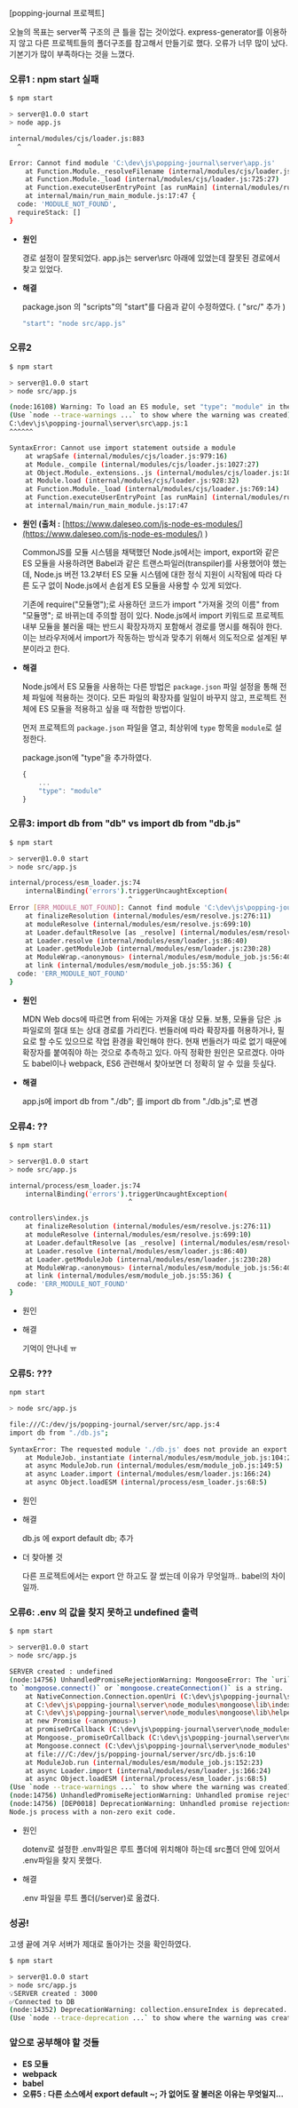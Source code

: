 [popping-journal 프로젝트]

오늘의 목표는 server쪽 구조의 큰 틀을 잡는 것이었다. express-generator를 이용하지 않고 다른 프로젝트들의 폴더구조를 참고해서 만들기로 했다. 오류가 너무 많이 났다. 기본기가 많이 부족하다는 것을 느꼈다.

### 오류1 : npm start 실패

```bash
$ npm start

> server@1.0.0 start
> node app.js

internal/modules/cjs/loader.js:883
  ^

Error: Cannot find module 'C:\dev\js\popping-journal\server\app.js'
    at Function.Module._resolveFilename (internal/modules/cjs/loader.js:880:15)
    at Function.Module._load (internal/modules/cjs/loader.js:725:27)
    at Function.executeUserEntryPoint [as runMain] (internal/modules/run_main.js:72:12)
    at internal/main/run_main_module.js:17:47 {
  code: 'MODULE_NOT_FOUND',
  requireStack: []
}
```

- **원인**

    경로 설정이 잘못되었다. app.js는 server\src 아래에 있었는데 잘못된 경로에서 찾고 있었다.

- **해결**

    package.json 의 "scripts"의 "start"를 다음과 같이 수정하였다. ( "src/" 추가 )

    ```bash
    "start": "node src/app.js"
    ```

### 오류2

```bash
$ npm start

> server@1.0.0 start
> node src/app.js

(node:16108) Warning: To load an ES module, set "type": "module" in the package.json or use the .mjs extension.
(Use `node --trace-warnings ...` to show where the warning was created)
C:\dev\js\popping-journal\server\src\app.js:1
^^^^^^

SyntaxError: Cannot use import statement outside a module
    at wrapSafe (internal/modules/cjs/loader.js:979:16)
    at Module._compile (internal/modules/cjs/loader.js:1027:27)
    at Object.Module._extensions..js (internal/modules/cjs/loader.js:1092:10)
    at Module.load (internal/modules/cjs/loader.js:928:32)
    at Function.Module._load (internal/modules/cjs/loader.js:769:14)
    at Function.executeUserEntryPoint [as runMain] (internal/modules/run_main.js:72:12)
    at internal/main/run_main_module.js:17:47
```

- **원인 (출처 :** [https://www.daleseo.com/js-node-es-modules/](https://www.daleseo.com/js-node-es-modules/) )

    CommonJS를 모듈 시스템을 채택했던 Node.js에서는 import, export와 같은 ES 모듈을 사용하려면 Babel과 같은 트랜스파일러(transpiler)를 사용했어야 했는데, Node.js 버전 13.2부터 ES 모듈 시스템에 대한 정식 지원이 시작됨에 따라 다른 도구 없이 Node.js에서 손쉽게 ES 모듈을 사용할 수 있게 되었다.

    기존에 require("모듈명");로 사용하던 코드가 import "가져올 것의 이름" from "모듈명"; 로 바뀌는데 주의할 점이 있다. Node.js에서 import 키워드로 프로젝트 내부 모듈을 불러올 때는 반드시 확장자까지 포함해서 경로를 명시를 해줘야 한다. 이는 브라우저에서 import가 작동하는 방식과 맞추기 위해서 의도적으로 설계된 부분이라고 한다.

- **해결**

    Node.js에서 ES 모듈을 사용하는 다른 방법은 `package.json` 파일 설정을 통해 전체 파일에 적용하는 것이다. 모든 파일의 확장자를 일일이 바꾸지 않고, 프로젝트 전체에 ES 모듈을 적용하고 싶을 때 적합한 방법이다.

    먼저 프로젝트의 `package.json` 파일을 열고, 최상위에 `type` 항목을 `module`로 설정한다.

    package.json에 "type"을 추가하였다.

    ```jsx
    {
    	...
    	"type": "module"
    }
    ```

### 오류3: import db from "db" vs import db from "db.js"

```bash
$ npm start

> server@1.0.0 start
> node src/app.js

internal/process/esm_loader.js:74
    internalBinding('errors').triggerUncaughtException(
                              ^
Error [ERR_MODULE_NOT_FOUND]: Cannot find module 'C:\dev\js\popping-journal\server\src\db' imported from C:\dev\js\popping-journal\server\src\app.js
    at finalizeResolution (internal/modules/esm/resolve.js:276:11)
    at moduleResolve (internal/modules/esm/resolve.js:699:10)
    at Loader.defaultResolve [as _resolve] (internal/modules/esm/resolve.js:810:11)
    at Loader.resolve (internal/modules/esm/loader.js:86:40)
    at Loader.getModuleJob (internal/modules/esm/loader.js:230:28)
    at ModuleWrap.<anonymous> (internal/modules/esm/module_job.js:56:40)
    at link (internal/modules/esm/module_job.js:55:36) {
  code: 'ERR_MODULE_NOT_FOUND'
}
```

- **원인**

    MDN Web docs에 따르면 from 뒤에는 가져올 대상 모듈. 보통, 모듈을 담은 .js 파일로의 절대 또는 상대 경로를 가리킨다. 번들러에 따라 확장자를 허용하거나, 필요로 할 수도 있으므로 작업 환경을 확인해야 한다. 현재 번들러가 따로 없기 때문에 확장자를 붙여줘야 하는 것으로 추측하고 있다. 아직 정확한 원인은 모르겠다. 아마도 babel이나 webpack, ES6 관련해서 찾아보면 더 정확히 알 수 있을 듯싶다.

- **해결**

    app.js에 import db from "./db"; 를 import db from "./db.js";로 변경

### 오류4: ??

```bash
$ npm start

> server@1.0.0 start
> node src/app.js

internal/process/esm_loader.js:74
    internalBinding('errors').triggerUncaughtException(
                              ^

controllers\index.js
    at finalizeResolution (internal/modules/esm/resolve.js:276:11)
    at moduleResolve (internal/modules/esm/resolve.js:699:10)
    at Loader.defaultResolve [as _resolve] (internal/modules/esm/resolve.js:810:11)
    at Loader.resolve (internal/modules/esm/loader.js:86:40)
    at Loader.getModuleJob (internal/modules/esm/loader.js:230:28)
    at ModuleWrap.<anonymous> (internal/modules/esm/module_job.js:56:40)
    at link (internal/modules/esm/module_job.js:55:36) {
  code: 'ERR_MODULE_NOT_FOUND'
}
```

- 원인
- 해결

    기억이 안나네 ㅠ

### 오류5: ???

```bash
npm start

> node src/app.js

file:///C:/dev/js/popping-journal/server/src/app.js:4
import db from "./db.js";
       ^^
SyntaxError: The requested module './db.js' does not provide an export named 'default'
    at ModuleJob._instantiate (internal/modules/esm/module_job.js:104:21)
    at async ModuleJob.run (internal/modules/esm/module_job.js:149:5)
    at async Loader.import (internal/modules/esm/loader.js:166:24)
    at async Object.loadESM (internal/process/esm_loader.js:68:5)
```

- 원인
- 해결

    db.js 에 export default db; 추가

- 더 찾아볼 것

    다른 프로젝트에서는 export 안 하고도 잘 썼는데 이유가 무엇일까.. babel의 차이일까.

### 오류6: .env 의 값을 찾지 못하고 undefined 출력

```bash
$ npm start

> server@1.0.0 start
> node src/app.js

SERVER created : undefined
(node:14756) UnhandledPromiseRejectionWarning: MongooseError: The `uri` parameter to `openUri()` must be a string, got "undefined". Make sure the first parameter 
to `mongoose.connect()` or `mongoose.createConnection()` is a string.
    at NativeConnection.Connection.openUri (C:\dev\js\popping-journal\server\node_modules\mongoose\lib\connection.js:694:11)
    at C:\dev\js\popping-journal\server\node_modules\mongoose\lib\index.js:351:10
    at C:\dev\js\popping-journal\server\node_modules\mongoose\lib\helpers\promiseOrCallback.js:31:5
    at new Promise (<anonymous>)
    at promiseOrCallback (C:\dev\js\popping-journal\server\node_modules\mongoose\lib\helpers\promiseOrCallback.js:30:10)
    at Mongoose._promiseOrCallback (C:\dev\js\popping-journal\server\node_modules\mongoose\lib\index.js:1149:10)
    at Mongoose.connect (C:\dev\js\popping-journal\server\node_modules\mongoose\lib\index.js:350:20)
    at file:///C:/dev/js/popping-journal/server/src/db.js:6:10
    at ModuleJob.run (internal/modules/esm/module_job.js:152:23)
    at async Loader.import (internal/modules/esm/loader.js:166:24)
    at async Object.loadESM (internal/process/esm_loader.js:68:5)
(Use `node --trace-warnings ...` to show where the warning was created)
(node:14756) UnhandledPromiseRejectionWarning: Unhandled promise rejection. This error originated either by throwing inside of an async function without a catch block, or by rejecting a promise which was not handled with .catch(). To terminate the node process on unhandled promise rejection, use the CLI flag `--unhandled-rejections=strict` (see https://nodejs.org/api/cli.html#cli_unhandled_rejections_mode). (rejection id: 1)
(node:14756) [DEP0018] DeprecationWarning: Unhandled promise rejections are deprecated. In the future, promise rejections that are not handled will terminate the 
Node.js process with a non-zero exit code.
```

- 원인

    dotenv로 설정한 .env파일은 루트 폴더에 위치해야 하는데 src폴더 안에 있어서 .env파일을 찾지 못했다.

- 해결

    .env 파일을 루트 폴더(/server)로 옮겼다.

### 성공!

고생 끝에 겨우 서버가 제대로 돌아가는 것을 확인하였다.

```bash
$ npm start

> server@1.0.0 start
> node src/app.js
💡SERVER created : 3000
✅Connected to DB
(node:14352) DeprecationWarning: collection.ensureIndex is deprecated. Use createIndexes instead.
(Use `node --trace-deprecation ...` to show where the warning was created)
```

### 앞으로 공부해야 할 것들

- **ES 모듈**
- **webpack**
- **babel**
- **오류5 : 다른 소스에서 export default ~; 가 없어도 잘 불러온 이유는 무엇일지...**
